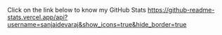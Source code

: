 Click on the link below to know my GitHub Stats
https://github-readme-stats.vercel.app/api?username=sanjaidevaraj&show_icons=true&hide_border=true
